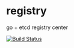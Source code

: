 # registry
go + etcd registry center

[![Build Status](https://travis-ci.com/qiujiafei123/register.svg?branch=master)](https://travis-ci.com/qiujiafei123/register)
